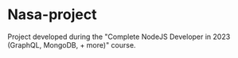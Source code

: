 # Nasa-project
Project developed during the "Complete NodeJS Developer in 2023 (GraphQL, MongoDB, + more)" course.
